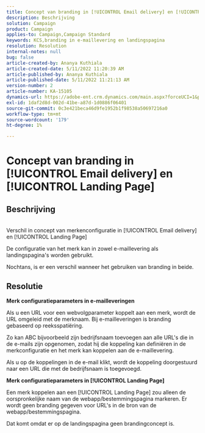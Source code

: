 ```yaml
---
title: Concept van branding in [!UICONTROL Email delivery] en [!UICONTROL Landing Page]
description: Beschrijving
solution: Campaign
product: Campaign
applies-to: Campaign,Campaign Standard
keywords: KCS,branding in e-maillevering en landingspagina
resolution: Resolution
internal-notes: null
bug: false
article-created-by: Ananya Kuthiala
article-created-date: 5/11/2022 11:20:39 AM
article-published-by: Ananya Kuthiala
article-published-date: 5/11/2022 11:21:13 AM
version-number: 2
article-number: KA-15105
dynamics-url: https://adobe-ent.crm.dynamics.com/main.aspx?forceUCI=1&pagetype=entityrecord&etn=knowledgearticle&id=189a795e-1cd1-ec11-a7b5-0022480a8e40
exl-id: 1daf2d8d-002d-41be-a87d-1d0886f06401
source-git-commit: 0c3e421beca46d9fe1952b1f98538a50697216a0
workflow-type: tm+mt
source-wordcount: '179'
ht-degree: 1%

---
```


# Concept van branding in [!UICONTROL Email delivery] en [!UICONTROL Landing Page]

## Beschrijving

<br>Verschil in concept van merkenconfiguratie in [!UICONTROL Email delivery] en [!UICONTROL Landing Page]



De configuratie van het merk kan in zowel e-maillevering als landingspagina&#39;s worden gebruikt.

Nochtans, is er een verschil wanneer het gebruiken van branding in beide.






## Resolutie

<b>Merk configuratieparameters in e-mailleveringen</b>


Als u een URL voor een webvolgparameter koppelt aan een merk, wordt de URL omgeleid met de merknaam. Bij e-mailleveringen is branding gebaseerd op reeksspatiëring.

Zo kan ABC bijvoorbeeld zijn bedrijfsnaam toevoegen aan alle URL&#39;s die in de e-mails zijn opgenomen, zodat hij die koppeling kan definiëren in de merkconfiguratie en het merk kan koppelen aan de e-maillevering.

Als u op de koppelingen in de e-mail klikt, wordt de koppeling doorgestuurd naar een URL die met de bedrijfsnaam is toegevoegd.




<b>Merk configuratieparameters in [!UICONTROL Landing Page]</b>


Een merk koppelen aan een [!UICONTROL Landing Page] zou alleen de oorspronkelijke naam van de webapp/bestemmingspagina markeren. Er wordt geen branding gegeven voor URL&#39;s in de bron van de webapp/bestemmingspagina.

Dat komt omdat er op de landingspagina geen brandingconcept is.
